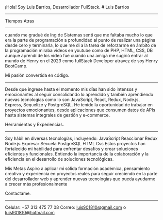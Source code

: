 ¡Hola! Soy Luis Barrios, Desarrollador FullStack.  # Luis Barrios
____________________________________________________________________________________________________________________________________________________________________________

Tiempos Atras
_____________________________________________________________________________________________________________________________________________________________________________

cuando me gradué de Ing de Sistemas sentí que me faltaba mucho lo que era la parte de programación a profundidad al punto de realizar una página desde cero y terminarla, lo que me di a la tarea de reforzarme en ámbito de la programación miraba videos en youtube como de PHP, HTML, CSS, DB aunque aprendí de los video fue cuando una amiga me sugirió entrar al mundo de Henry en el 2023 como fullStack Developer atravez de soy Henry BootCamp.

Mi pasión convertida en código.
_____________________________________________________________________________________________________________________________________________________________________________

Desde que ingrese hasta el momento mis días han sido intensos y emocionantes al seguir consolidando lo aprendido y también aprendiendo nuevas tecnologías como lo son JavaScript, React, Redux, Node.js, Express, Sequelize y PostgreSQL. He tenido la oportunidad de trabajar en proyectos emocionantes, desde aplicaciones que consumen datos de APIs hasta sistemas integrales de gestión y e-commerce.

Herramientas y Experiencias.
_____________________________________________________________________________________________________________________________________________________________________________

Soy hábil en diversas tecnologías, incluyendo: JavaScript Reaccionar Redux Node.js Expresar Secuela PostgreSQL HTML Css Estos proyectos han fortalecido mi habilidad para enfrentar desafíos y crear soluciones eficientes y funcionales. Entiendo la importancia de la colaboración y la eficiencia en el desarrollo de soluciones tecnológicas.

Mis Metas Aspiro a aplicar mi sólida formación académica, pensamiento creativo y experiencia en proyectos reales para seguir creciendo en la parte del desarrollador web y aprender nuevas tecnologías que pueda ayudarme a crecer más profesionalmente

Contactame.
_____________________________________________________________________________________________________________________________________________________________________________

Celular: +57 313 475 77 08 Correo: luis901810@gmail.com o luis901810@hotmail.com
